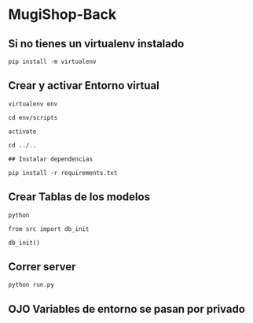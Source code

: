 # MugiShop-Back

## Si no tienes un virtualenv instalado
```
pip install -m virtualenv
```


## Crear y activar Entorno virtual
```
virtualenv env
```

```
cd env/scripts
```

```
activate
```

```
cd ../..
```

```
## Instalar dependencias 
```

```
pip install -r requirements.txt
```


## Crear Tablas de los modelos
```
python
```

```
from src import db_init
```

```
db_init()
```


## Correr server
```
python run.py
```


## OJO Variables de entorno se pasan por privado
